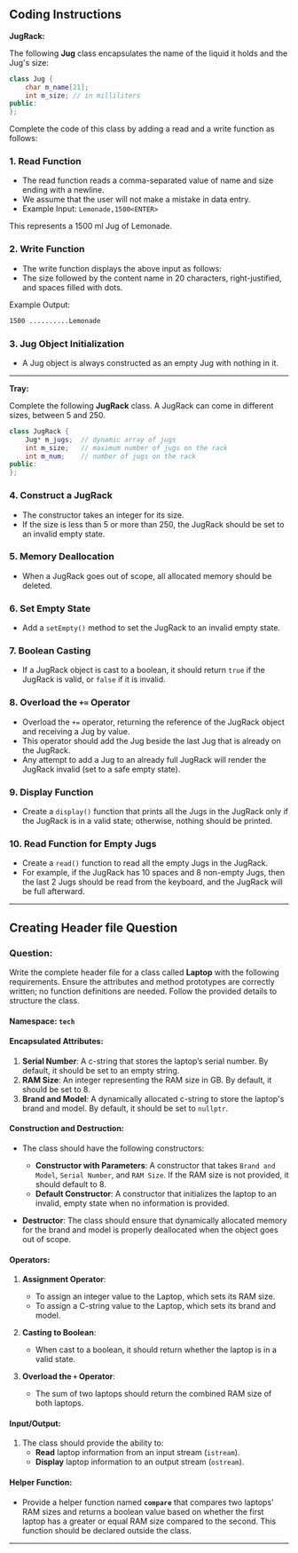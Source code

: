## Coding Instructions

**JugRack:**

The following **Jug** class encapsulates the name of the liquid it holds and the Jug's size:

```cpp
class Jug {
    char m_name[21];
    int m_size; // in milliliters
public:
};
```

Complete the code of this class by adding a read and a write function as follows:

### 1. Read Function

- The read function reads a comma-separated value of name and size ending with a newline.
- We assume that the user will not make a mistake in data entry.
- Example Input: `Lemonade,1500<ENTER>`

This represents a 1500 ml Jug of Lemonade.

### 2. Write Function

- The write function displays the above input as follows:
- The size followed by the content name in 20 characters, right-justified, and spaces filled with dots.
  
Example Output:

```txt
1500 ..........Lemonade
```

### 3. Jug Object Initialization

- A Jug object is always constructed as an empty Jug with nothing in it.

---

**Tray:**

Complete the following **JugRack** class. A JugRack can come in different sizes, between 5 and 250.

```cpp
class JugRack {
    Jug* m_jugs;  // dynamic array of jugs
    int m_size;   // maximum number of jugs on the rack
    int m_num;    // number of jugs on the rack
public:
};
```

### 4. Construct a JugRack

- The constructor takes an integer for its size.
- If the size is less than 5 or more than 250, the JugRack should be set to an invalid empty state.

### 5. Memory Deallocation

- When a JugRack goes out of scope, all allocated memory should be deleted.

### 6. Set Empty State

- Add a `setEmpty()` method to set the JugRack to an invalid empty state.

### 7. Boolean Casting

- If a JugRack object is cast to a boolean, it should return `true` if the JugRack is valid, or `false` if it is invalid.

### 8. Overload the `+=` Operator

- Overload the `+=` operator, returning the reference of the JugRack object and receiving a Jug by value.
- This operator should add the Jug beside the last Jug that is already on the JugRack.
- Any attempt to add a Jug to an already full JugRack will render the JugRack invalid (set to a safe empty state).

### 9. Display Function

- Create a `display()` function that prints all the Jugs in the JugRack only if the JugRack is in a valid state; otherwise, nothing should be printed.

### 10. Read Function for Empty Jugs

- Create a `read()` function to read all the empty Jugs in the JugRack.
- For example, if the JugRack has 10 spaces and 8 non-empty Jugs, then the last 2 Jugs should be read from the keyboard, and the JugRack will be full afterward.

---

## Creating Header file Question

### Question:

Write the complete header file for a class called **Laptop** with the following requirements. Ensure the attributes and method prototypes are correctly written; no function definitions are needed. Follow the provided details to structure the class.

#### **Namespace**: `tech`

#### **Encapsulated Attributes**:

1. **Serial Number**: A c-string that stores the laptop’s serial number. By default, it should be set to an empty string.
2. **RAM Size**: An integer representing the RAM size in GB. By default, it should be set to 8.
3. **Brand and Model**: A dynamically allocated c-string to store the laptop's brand and model. By default, it should be set to `nullptr`.

#### **Construction and Destruction**:

- The class should have the following constructors:
  - **Constructor with Parameters**: A constructor that takes `Brand and Model`, `Serial Number`, and `RAM Size`. If the RAM size is not provided, it should default to 8.
  - **Default Constructor**: A constructor that initializes the laptop to an invalid, empty state when no information is provided.
  
- **Destructor**: The class should ensure that dynamically allocated memory for the brand and model is properly deallocated when the object goes out of scope.

#### **Operators**:

1. **Assignment Operator**: 
   - To assign an integer value to the Laptop, which sets its RAM size.
   - To assign a C-string value to the Laptop, which sets its brand and model.

2. **Casting to Boolean**: 
   - When cast to a boolean, it should return whether the laptop is in a valid state.

3. **Overload the `+` Operator**: 
   - The sum of two laptops should return the combined RAM size of both laptops.

#### **Input/Output**:

1. The class should provide the ability to:
   - **Read** laptop information from an input stream (`istream`).
   - **Display** laptop information to an output stream (`ostream`).

#### **Helper Function**:

- Provide a helper function named **`compare`** that compares two laptops' RAM sizes and returns a boolean value based on whether the first laptop has a greater or equal RAM size compared to the second. This function should be declared outside the class.

---
